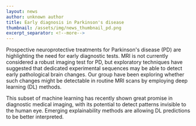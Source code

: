 ```yaml
---
layout: news
author: unknown author
title: Early diagnosis in Parkinson's disease
thumbnail: /assets/img/news_thumbnail_pd.png
excerpt_separator: <!--more-->
---
```



Prospective neuroprotective treatments for Parkinson's disease (PD) are
highlighting the need for early diagnostic tests. MRI is not currently
considered a robust imaging test for PD, but exploratory techniques have
suggested that dedicated experimental sequences may be able to detect early
pathological brain changes. Our group have been exploring whether such changes
might be detectable in routine MRI scans by employing deep learning (DL)
methods. 
<!--more-->
This subset of machine learning has recently shown great promise in diagnostic
medical imaging, with its potential to detect patterns invisible to the human
eye. Emerging explainability methods are allowing DL predictions to be better
interpreted.

